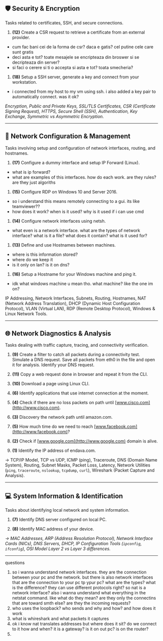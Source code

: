 ## 🛡️ **Security & Encryption**

Tasks related to certificates, SSH, and secure connections.

1. **(12)** Create a CSR request to retrieve a certificate from an external provider.
- cum fac bani cei de la forma de csr? daca e gatis? cel putine cele care sunt gratis
- deci asta e tot? toate mesajele se encripteaza din broswer si se decripteaza din server?
- si faci o cerere si ti o accepta si asta e tot? toata smecheria?


1. **(18)** Setup a SSH server, generate a key and connect from your workstation.
- i connected from my host to my vm using ssh. i also added a key pair to automatically connect. was it ok?

_Encryption, Public and Private Keys, SSL/TLS Certificates, CSR (Certificate Signing Request), HTTPS, Secure Shell (SSH), Authentication, Key Exchange, Symmetric vs Asymmetric Encryption._

---

## 🧩 **Network Configuration & Management**

Tasks involving setup and configuration of network interfaces, routing, and hostnames.

1. **(17)** Configure a dummy interface and setup IP Forward (Linux).
- what is ip forward?
- what are examples of this interfaces. how do each work. are they rules? are they just algoriths
    
1. **(15)** Configure RDP on Windows 10 and Server 2016.
- so i understand this means remotely connecting to a gui. its like teamviewer?? 
- how does it work? when is it used? why is it used if i can use cmd

    
1. **(14)** Configure network interfaces using netsh.
- what even is a network interface. what are the types of network interface? what is it a file? what does it contain? what is it used for?
    
1. **(13)** Define and use Hostnames between machines.
- where is this information stored?
- where do we keep it
- is it only on lan? is it on dns?
    
1. **(16)** Setup a Hostname for your Windows machine and ping it.
- idk what windows machine u mean tho. what machine? like the one im on?
    
IP Addressing, Network Interfaces, Subnets, Routing, Hostnames, NAT (Network Address Translation), DHCP (Dynamic Host Configuration Protocol), VLAN (Virtual LAN), RDP (Remote Desktop Protocol), Windows & Linux Network Tools.

---

## 🌐 **Network Diagnostics & Analysis**

Tasks dealing with traffic capture, tracing, and connectivity verification.

1. **(9)** Create a filter to catch all packets during a connectivity test. Simulate a DNS request. Save all packets from eth0 in the file and open it for analysis. Identify your DNS request.
    
2. **(11)** Copy a web request done in browser and repeat it from the CLI.
    
3. **(10)** Download a page using Linux CLI.
    
4. **(6)** Identify applications that use internet connection at the moment.
    
5. **(4)** Check if there are no loss packets on path until [www.cisco.com](http://www.cisco.com).
    
6. **(3)** Discovery the network path until amazon.com.
    
7. **(5)** How much time do we need to reach [www.facebook.com](http://www.facebook.com)?
    
8. **(2)** Check if [www.google.com](http://www.google.com) domain is alive.
    
9. **(1)** Identify the IP address of endava.com.
    

→ TCP/IP Model, TCP vs UDP, ICMP (ping), Traceroute, DNS (Domain Name System), Routing, Subnet Masks, Packet Loss, Latency, Network Utilities (`ping`, `traceroute`, `nslookup`, `tcpdump`, `curl`), Wireshark (Packet Capture and Analysis).

---

## 💻 **System Information & Identification**

Tasks about identifying local network and system information.

1. **(7)** Identify DNS server configured on local PC.
    
2. **(8)** Identify MAC address of your device.

_→ MAC Addresses, ARP (Address Resolution Protocol), Network Interface Cards (NICs), DNS Servers, DHCP, IP Configuration Tools (`ipconfig`, `ifconfig`), OSI Model Layer 2 vs Layer 3 differences._





----
questions
1. so i wanna understand network interfaces. they are the connection between your pc and the network. but there is also network interfaces that are the connection to your pc tp ypur pc? what are the types? what is the difference? they can use different protocols right? so nat is a network interface? also i wanna understand what everything in the netstat command. like what do they mean? are they only the connectins that are toward smth else? are they the incoming requests?
2. who uses the loopback? who sends and why and how? and how does it work
3. what is whireshark and what packets it captures
4. ok i know nat translates addresses but where does it sit? do we connect to it how and when? it is a gateway? is it on out pc? is on the router?
5. 